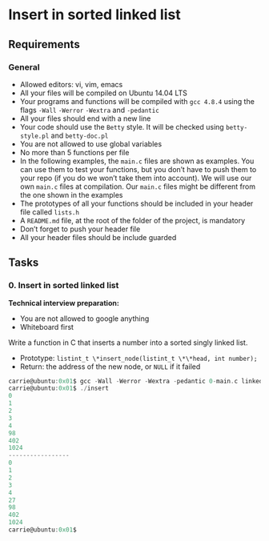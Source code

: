 # Insert in sorted linked list

## Requirements

### General

- Allowed editors: vi, vim, emacs
- All your files will be compiled on Ubuntu 14.04 LTS
- Your programs and functions will be compiled with `gcc 4.8.4` using the flags `-Wall` `-Werror` `-Wextra` and `-pedantic`
- All your files should end with a new line
- Your code should use the `Betty` style. It will be checked using `betty-style.pl` and `betty-doc.pl`
- You are not allowed to use global variables
- No more than 5 functions per file
- In the following examples, the `main.c` files are shown as examples. You can use them to test your functions, but you don’t have to push them to your repo (if you do we won’t take them into account). We will use our own `main.c` files at compilation. Our `main.c` files might be different from the one shown in the examples
- The prototypes of all your functions should be included in your header file called `lists.h`
- A `README.md` file, at the root of the folder of the project, is mandatory
- Don’t forget to push your header file
- All your header files should be include guarded

## Tasks

### 0. Insert in sorted linked list

**Technical interview preparation:**

- You are not allowed to google anything
- Whiteboard first

Write a function in C that inserts a number into a sorted singly linked list.

- Prototype: `listint_t \*insert_node(listint_t \*\*head, int number);`
- Return: the address of the new node, or `NULL` if it failed

```c
carrie@ubuntu:0x01$ gcc -Wall -Werror -Wextra -pedantic 0-main.c linked_lists.c 0-insert_number.c -o insert
carrie@ubuntu:0x01$ ./insert
0
1
2
3
4
98
402
1024
-----------------
0
1
2
3
4
27
98
402
1024
carrie@ubuntu:0x01$ 
```

